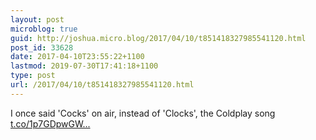 ```yaml
---
layout: post
microblog: true
guid: http://joshua.micro.blog/2017/04/10/t851418327985541120.html
post_id: 33628
date: 2017-04-10T23:55:22+1100
lastmod: 2019-07-30T17:41:18+1100
type: post
url: /2017/04/10/t851418327985541120.html
---
```

I once said 'Cocks' on air, instead of 'Clocks', the Coldplay song [t.co/1p7GDpwGW...](https://t.co/1p7GDpwGWZ)
